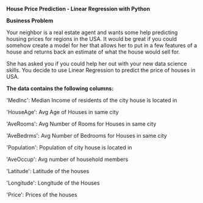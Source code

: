 **House Price Prediction - Linear Regression with Python**

**Business Problem** 

Your neighbor is a real estate agent and wants some help predicting housing prices for regions in the USA. It would be great if you could somehow create a model for her that allows her to put in a few features of a house and returns back an estimate of what the house would sell for.

She has asked you if you could help her out with your new data science skills. You decide to use Linear Regression to predict the price of houses in USA.

**The data contains the following columns:**

'MedInc': Median Income of residents of the city house is located in

'HouseAge': Avg Age of Houses in same city

'AveRooms': Avg Number of Rooms for Houses in same city

'AveBedrms': Avg Number of Bedrooms for Houses in same city

'Population': Population of city house is located in

'AveOccup': Avg number of household members

'Latitude': Latitude of the houses

'Longitude': Longitude of the Houses

'Price': Prices of the houses
